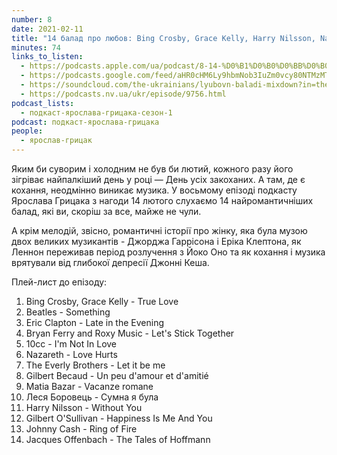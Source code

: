 ```yaml
---
number: 8
date: 2021-02-11
title: "14 балад про любов: Bing Crosby, Grace Kelly, Harry Nilsson, Nazareth, Леся Боровець"
minutes: 74
links_to_listen:
  - https://podcasts.apple.com/ua/podcast/8-14-%D0%B1%D0%B0%D0%BB%D0%B0%D0%B4-%D0%BF%D1%80%D0%BE-%D0%BB%D1%8E%D0%B1%D0%BE%D0%B2-bing-crosby-grace-kelly-harry/id1546083745?i=1000508570455
  - https://podcasts.google.com/feed/aHR0cHM6Ly9hbmNob3IuZm0vcy80NTMzMTgxMC9wb2RjYXN0L3Jzcw/episode/MTk4NDZkZDgtYjkwYy00Yjg5LTg3ZjItYTYxNzU3MWViOGQz
  - https://soundcloud.com/the-ukrainians/lyubovn-baladi-mixdown?in=the-ukrainians/sets/muzykazist
  - https://podcasts.nv.ua/ukr/episode/9756.html
podcast_lists:
  - подкаст-ярослава-грицака-сезон-1
podcast: подкаст-ярослава-грицака
people:
  - ярослав-грицак
---
```


Яким би суворим і холодним не був би лютий, кожного разу його зігріває
найпалкіший день у році — День усіх закоханих. А там, де є кохання, неодмінно
виникає музика. У восьмому епізоді подкасту Ярослава Грицака з нагоди 14 лютого
слухаємо 14 найромантичніших балад, які ви, скоріш за все, майже не чули.

А крім мелодій, звісно, романтичні історії про жінку, яка була музою двох
великих музикантів - Джорджа Гаррісона і Еріка Клептона, як Леннон переживав
період розлучення з Йоко Оно та як кохання і музика врятували від глибокої
депресії Джонні Кеша.

Плей-лист до епізоду:

1. Bing Crosby, Grace Kelly - True Love
2. Beatles - Something
3. Eric Clapton - Late in the Evening
4. Bryan Ferry and Roxy Music - Let's Stick Together
5. 10cc - I'm Not In Love
6. Nazareth - Love Hurts
7. The Everly Brothers - Let it be me
8. Gilbert Becaud - Un peu d'amour et d'amitié
9. Matia Bazar - Vacanze romane
10. Леся Боровець - Сумна я була
11. Harry Nilsson - Without You
12. Gilbert O'Sullivan - Happiness Is Me And You
13. Johnny Cash - Ring of Fire
14. Jacques Offenbach - The Tales of Hoffmann
